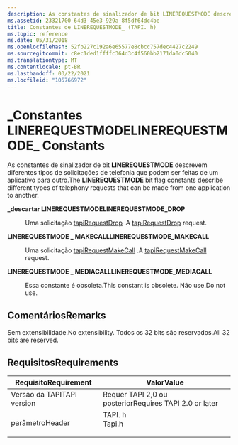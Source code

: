 ```yaml
---
description: As constantes de sinalizador de bit LINEREQUESTMODE descrevem diferentes tipos de solicitações de telefonia que podem ser feitas de um aplicativo para outro.
ms.assetid: 23321700-64d3-45e3-929a-8f5df64dc4be
title: Constantes de LINEREQUESTMODE_ (TAPI. h)
ms.topic: reference
ms.date: 05/31/2018
ms.openlocfilehash: 52fb227c192a6e65577e8cbcc757dec4427c2249
ms.sourcegitcommit: c8ec1ded1ffffc364d3c4f560bb2171da0dc5040
ms.translationtype: MT
ms.contentlocale: pt-BR
ms.lasthandoff: 03/22/2021
ms.locfileid: "105766972"
---
```

# <a name="linerequestmode_-constants"></a><span data-ttu-id="a51a2-103">\_Constantes LINEREQUESTMODE</span><span class="sxs-lookup"><span data-stu-id="a51a2-103">LINEREQUESTMODE\_ Constants</span></span>

<span data-ttu-id="a51a2-104">As constantes de sinalizador de bit **LINEREQUESTMODE** descrevem diferentes tipos de solicitações de telefonia que podem ser feitas de um aplicativo para outro.</span><span class="sxs-lookup"><span data-stu-id="a51a2-104">The **LINEREQUESTMODE** bit flag constants describe different types of telephony requests that can be made from one application to another.</span></span>

<dl> <dt>

<span data-ttu-id="a51a2-105"><span id="LINEREQUESTMODE_DROP"></span><span id="linerequestmode_drop"></span>**\_descartar LINEREQUESTMODE**</span><span class="sxs-lookup"><span data-stu-id="a51a2-105"><span id="LINEREQUESTMODE_DROP"></span><span id="linerequestmode_drop"></span>**LINEREQUESTMODE\_DROP**</span></span>
</dt> <dd> <dl> <dt>



<span data-ttu-id="a51a2-106">Uma solicitação [tapiRequestDrop](/windows/desktop/api/Tapi/nf-tapi-tapirequestdrop) .</span><span class="sxs-lookup"><span data-stu-id="a51a2-106">A [tapiRequestDrop](/windows/desktop/api/Tapi/nf-tapi-tapirequestdrop) request.</span></span>


</dt> </dl> </dd> <dt>

<span data-ttu-id="a51a2-107"><span id="LINEREQUESTMODE_MAKECALL"></span><span id="linerequestmode_makecall"></span>**LINEREQUESTMODE \_ MAKECALL**</span><span class="sxs-lookup"><span data-stu-id="a51a2-107"><span id="LINEREQUESTMODE_MAKECALL"></span><span id="linerequestmode_makecall"></span>**LINEREQUESTMODE\_MAKECALL**</span></span>
</dt> <dd> <dl> <dt>



<span data-ttu-id="a51a2-108">Uma solicitação [tapiRequestMakeCall](/windows/desktop/api/Tapi/nf-tapi-tapirequestmakecall) .</span><span class="sxs-lookup"><span data-stu-id="a51a2-108">A [tapiRequestMakeCall](/windows/desktop/api/Tapi/nf-tapi-tapirequestmakecall) request.</span></span>


</dt> </dl> </dd> <dt>

<span data-ttu-id="a51a2-109"><span id="LINEREQUESTMODE_MEDIACALL"></span><span id="linerequestmode_mediacall"></span>**LINEREQUESTMODE \_ MEDIACALL**</span><span class="sxs-lookup"><span data-stu-id="a51a2-109"><span id="LINEREQUESTMODE_MEDIACALL"></span><span id="linerequestmode_mediacall"></span>**LINEREQUESTMODE\_MEDIACALL**</span></span>
</dt> <dd> <dl> <dt>



<span data-ttu-id="a51a2-110">Essa constante é obsoleta.</span><span class="sxs-lookup"><span data-stu-id="a51a2-110">This constant is obsolete.</span></span> <span data-ttu-id="a51a2-111">Não use.</span><span class="sxs-lookup"><span data-stu-id="a51a2-111">Do not use.</span></span>


</dt> </dl> </dd> </dl>

## <a name="remarks"></a><span data-ttu-id="a51a2-112">Comentários</span><span class="sxs-lookup"><span data-stu-id="a51a2-112">Remarks</span></span>

<span data-ttu-id="a51a2-113">Sem extensibilidade.</span><span class="sxs-lookup"><span data-stu-id="a51a2-113">No extensibility.</span></span> <span data-ttu-id="a51a2-114">Todos os 32 bits são reservados.</span><span class="sxs-lookup"><span data-stu-id="a51a2-114">All 32 bits are reserved.</span></span>

## <a name="requirements"></a><span data-ttu-id="a51a2-115">Requisitos</span><span class="sxs-lookup"><span data-stu-id="a51a2-115">Requirements</span></span>



| <span data-ttu-id="a51a2-116">Requisito</span><span class="sxs-lookup"><span data-stu-id="a51a2-116">Requirement</span></span> | <span data-ttu-id="a51a2-117">Valor</span><span class="sxs-lookup"><span data-stu-id="a51a2-117">Value</span></span> |
|-------------------------|-----------------------------------------------------------------------------------|
| <span data-ttu-id="a51a2-118">Versão da TAPI</span><span class="sxs-lookup"><span data-stu-id="a51a2-118">TAPI version</span></span><br/> | <span data-ttu-id="a51a2-119">Requer TAPI 2,0 ou posterior</span><span class="sxs-lookup"><span data-stu-id="a51a2-119">Requires TAPI 2.0 or later</span></span><br/>                                             |
| <span data-ttu-id="a51a2-120">parâmetro</span><span class="sxs-lookup"><span data-stu-id="a51a2-120">Header</span></span><br/>       | <dl> <span data-ttu-id="a51a2-121"><dt>TAPI. h</dt></span><span class="sxs-lookup"><span data-stu-id="a51a2-121"><dt>Tapi.h</dt></span></span> </dl> |



 

 




